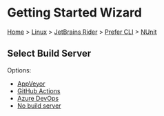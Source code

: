 # Getting Started Wizard

[Home](/docs/wiz/readme.md) > [Linux](Linux.md) > [JetBrains Rider](Linux_Rider.md) > [Prefer CLI](Linux_Rider_Cli.md) > [NUnit](Linux_Rider_Cli_NUnit.md)

## Select Build Server

Options:
 * [AppVeyor](Linux_Rider_Cli_NUnit_AppVeyor.md)
 * [GitHub Actions](Linux_Rider_Cli_NUnit_GitHubActions.md)
 * [Azure DevOps](Linux_Rider_Cli_NUnit_AzureDevOps.md)
 * [No build server](Linux_Rider_Cli_NUnit_None.md)

